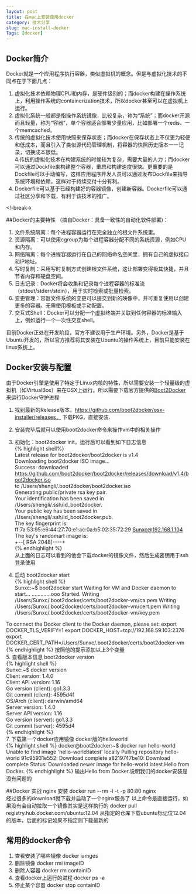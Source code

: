 ```yaml
---
layout: post  
title: 在mac上安装使用docker  
category: 技术分享  
slug: mac-install-docker  
Tags: [docker]
---
```


## Docker简介

Docker就是一个应用程序执行容器，类似虚拟机的概念。但是与虚拟化技术的不同点在于下面几点：

1. 虚拟化技术依赖物理CPU和内存，是硬件级别的；而docker构建在操作系统上，利用操作系统的containerization技术，所以docker甚至可以在虚拟机上运行。  
2. 虚拟化系统一般都是指操作系统镜像，比较复杂，称为“系统”；而docker开源而且轻量，称为“容器”，单个容器适合部署少量应用，比如部署一个redis、一个memcached。  
3. 传统的虚拟化技术使用快照来保存状态；而docker在保存状态上不仅更为轻便和低成本，而且引入了类似源代码管理机制，将容器的快照历史版本一一记录，切换成本很低。  
4.传统的虚拟化技术在构建系统的时候较为复杂，需要大量的人力；而docker可以通过Dockfile来构建整个容器，重启和构建速度很快。更重要的是Dockfile可以手动编写，这样应用程序开发人员可以通过发布Dockfile来指导系统环境和依赖，这样对于持续交付十分有利。  
5. Dockerfile可以基于已经构建好的容器镜像，创建新容器。Dockerfile可以通过社区分享和下载，有利于该技术的推广。

<!-break->

##Docker的主要特性
（摘自Docker：具备一致性的自动化软件部署)：

1. 文件系统隔离：每个进程容器运行在完全独立的根文件系统里。
2. 资源隔离：可以使用cgroup为每个进程容器分配不同的系统资源，例如CPU和内存。
3. 网络隔离：每个进程容器运行在自己的网络命名空间里，拥有自己的虚拟接口和IP地址。
4. 写时复制：采用写时复制方式创建根文件系统，这让部署变得极其快捷，并且节省内存和硬盘空间。
5. 日志记录：Docker将会收集和记录每个进程容器的标准流（stdout/stderr/stdin），用于实时检索或批量检索。
6. 变更管理：容器文件系统的变更可以提交到新的映像中，并可重复使用以创建更多的容器。无需使用模板或手动配置。
7. 交互式Shell：Docker可以分配一个虚拟终端并关联到任何容器的标准输入上，例如运行一个一次性交互shell。

目前Docker正处在开发阶段，官方不建议用于生产环境。另外，Docker是基于Ubuntu开发的，所以官方推荐将其安装在Ubuntu的操作系统上，目前只能安装在linux系统上。

## Docker安装与配置
由于Docker引擎是使用了特定于Linux内核的特性，所以需要安装一个轻量级的虚拟机（如VirtualBox）来在OSX上运行。所以需要下载官方提供的[Boot2Docker](https://github.com/boot2docker/boot2docker)来运行Docker守护进程  

1. 找到最新的Release版本，https://github.com/boot2docker/osx-installer/releases， 下载PKG，直接安装.

2. 安装完毕后就可以使用boot2docker命令来操作vm中的相关操作
3. 初始化：boot2docker init，运行后可以看到如下日志信息  
{% highlight shell%}  
Latest release for boot2docker/boot2docker is v1.4  
Downloading boot2docker ISO image...  
Success: downloaded https://github.com/boot2docker/boot2docker/releases/download/v1.4/boot2docker.iso  
to /Users/shengli/.boot2docker/boot2docker.iso  
Generating public/private rsa key pair.  
Your identification has been saved in /Users/shengli/.ssh/id_boot2docker.  
Your public key has been saved in /Users/shengli/.ssh/id_boot2docker.pub.  
The key fingerprint is:  
ff:7a:53:95:e6:44:27:70:e1:ac:0a:b5:02:35:72:29 Sunxc@192.168.1.104
The key's randomart image is:  
+--[ RSA 2048]----+  
{% endhighlight %}  
从上面的日志可以看到的他会下载docker的镜像文件，然后生成密钥用于ssh登录使用

4. 启动 boot2docker start  
{% highlight shell %}  
Sunxc:~$ boot2docker start
Waiting for VM and Docker daemon to start...
.............ooo
Started.
Writing /Users/Sunxc/.boot2docker/certs/boot2docker-vm/ca.pem
Writing /Users/Sunxc/.boot2docker/certs/boot2docker-vm/cert.pem
Writing /Users/Sunxc/.boot2docker/certs/boot2docker-vm/key.pem

To connect the Docker client to the Docker daemon, please set:
    export DOCKER_TLS_VERIFY=1
    export DOCKER_HOST=tcp://192.168.59.103:2376
    export DOCKER_CERT_PATH=/Users/Sunxc/.boot2docker/certs/boot2docker-vm  
{% endhighlight %} 
按照他的提示添加以上3个变量  
5. 查看版本信息 boot2docker version  
{% highlight shell %}  
Sunxc:~$ docker version  
Client version: 1.4.0  
Client API version: 1.16  
Go version (client): go1.3.3  
Git commit (client): 4595d4f  
OS/Arch (client): darwin/amd64  
Server version: 1.4.0  
Server API version: 1.16  
Go version (server): go1.3.3  
Git commit (server): 4595d4  
{% endhighlight %}  
7. 下载第一个docker应用镜像 docker版的helloworld  
 {% highlight shell %} 
docker@boot2docker:~$ docker run hello-world
Unable to find image 'hello-world:latest' locally
Pulling repository hello-world
91c95931e552: Download complete
a8219747be10: Download complete
Status: Downloaded newer image for hello-world:latest
Hello from Docker.
{% endhighlight %}
输出Hello from Docker.说明我们的docker安装是没有问题的

##Docker 实战 nginx 安装
docker run --rm -i -t -p 80:80 nginx  
经过很多的download就下载并启动了一个nginx服务了
以上命令是直接运行，如果没有会自动拉取一个镜像其实是这样执行的
docker pull registry.hub.docker.com/ubuntu:12.04
从指定的仓库下载ubuntu标记位12.04的版本，后面的标记如果不指定则下载最新的

## 常用的docker命令
1. 查看安装了哪些镜像 docker iamges
2. 删除镜像 docker rmi imageID 
3. 删除人容器 docker rm containID
4. 查看docker上运行的进程 docker ps -a
5. 停止某个容器 docker stop containID

